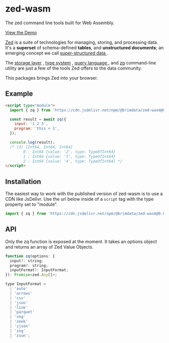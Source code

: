 # zed-wasm

The zed command line tools built for Web Assembly.

[View the Demo](https://observablehq.com/d/f2b3836df355792b)

[Zed](https://github.com/brimdata/zed) is a suite of technologies for managing, storing, and processing data. It's a
<b>superset</b> of schema-defined <b>tables</b>, and
<b>unstructured documents</b>; an emerging concept we call
<a href="https://zed.brimdata.io/docs/formats#2-zed-a-super-structured-pattern">
super-structured data
</a>
.

The <a href="https://zed.brimdata.io/docs/formats">storage layer</a>
, <a href="https://zed.brimdata.io/docs/formats/zed">type system</a>
,
<a href="https://zed.brimdata.io/docs/language/overview">
query language
</a>
, and <a href="https://zed.brimdata.io/docs/commands/zq">zq</a>
command-line utility are just a few of the tools Zed offers to the
data community.

This packages brings Zed into your browser.

## Example

```html
<script type="module">
  import { zq } from 'https://cdn.jsdelivr.net/npm/@brimdata/zed-wasm@0.0.3/index.js';

  const result = await zq({
    input: '1 2 3',
    program: 'this + 1',
  });

  console.log(result);
  /* (3) [Int64, Int64, Int64]
        0 : Int64 {value: '2', type: TypeOfInt64}
        1 : Int64 {value: '3', type: TypeOfInt64}
        2 : Int64 {value: '4', type: TypeOfInt64} */
</script>
```

## Installation

The easiest way to work with the published version of zed-wasm is to use a CDN like JsDelivr. Use the url below inside of a `script` tag with the type property set to "module".

```js
import { zq } from 'https://cdn.jsdelivr.net/npm/@brimdata/zed-wasm@0.0.3/index.js';
```

## API

Only the zq function is exposed at the moment. It takes an options object and returns an array of Zed Value Objects.

```js
function zq(options: {
  input?: string;
  program?: string;
  inputFormat?: InputFormat;
}): Promise<zed.Any[]>;

type InputFormat =
  | 'auto'
  | 'arrows'
  | 'csv'
  | 'json'
  | 'line'
  | 'parquet'
  | 'vng'
  | 'zeek'
  | 'zjson'
  | 'zng'
  | 'zson';
```
